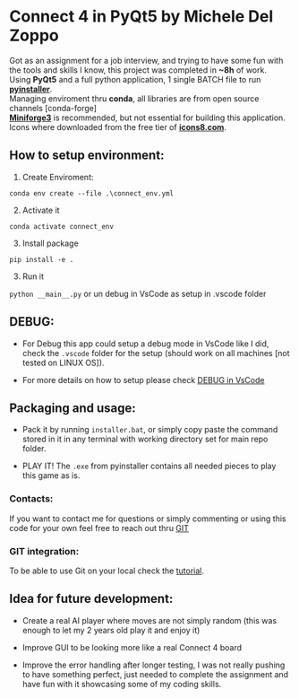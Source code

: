 # Connect 4 in PyQt5 by Michele Del Zoppo

Got as an assignment for a job interview, and trying to have some fun with the tools and skills I know, this project was completed in **~8h** of work.  
Using **PyQt5** and a full python application, 1 single BATCH file to run **[pyinstaller](https://pyinstaller.org/en/stable/index.html)**.  
Managing enviroment thru **conda**, all libraries are from open source channels [conda-forge]  
**[Miniforge3](https://conda-forge.org/miniforge/)** is recommended, but not essential for building this application.  
Icons where downloaded from the free tier of **[icons8.com](https://icons8.com/)**.

## How to setup environment:

1)  Create Enviroment:

`conda env create --file .\connect_env.yml`

2) Activate it

`conda activate connect_env`

3) Install package

`pip install -e .`

3) Run it

`python __main__.py` or un debug in VsCode as setup in .vscode folder

## DEBUG:

* For Debug this app could setup a debug mode in VsCode like I did, check the `.vscode` folder for the setup (should work on all machines [not tested on LINUX OS]).

* For more details on how to setup please check [DEBUG in VsCode](https://code.visualstudio.com/docs/editor/debugging)

## Packaging and usage:

* Pack it by running `installer.bat`, or simply copy paste the command stored in it in any terminal with working directory set for main repo folder.

* PLAY IT! The `.exe` from pyinstaller contains all needed pieces to play this game as is.

### Contacts:
If you want to contact me for questions or simply commenting or using this code for your own feel free to reach out thru [GIT](https://github.com/pdmkdz)

### GIT integration:
To be able to use Git on your local check the [tutorial](https://git-scm.com/book/en/v2/Getting-Started-First-Time-Git-Setup).

## Idea for future development:

* Create a real AI player where moves are not simply random (this was enough to let my 2 years old play it and enjoy it)

* Improve GUI to be looking more like a real Connect 4 board

* Improve the error handling after longer testing, I was not really pushing to have something perfect, just needed to complete the assignment and have fun with it showcasing some of my coding skills.